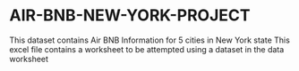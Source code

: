# AIR-BNB-NEW-YORK-PROJECT
This dataset contains Air BNB Information for 5 cities in New York state
This excel file contains a worksheet to be attempted using a dataset in the data worksheet
